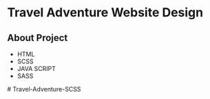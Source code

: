<h1>Travel Adventure Website Design</h1>

<a href="https://github.com/user-attachments/assets/959140b8-9178-42cb-a17c-df4e3d0c9827"></a>



<h2>About Project</h2>

<ul>
<li>HTML</li>
<li>SCSS</li>
<li>JAVA SCRIPT</li>
<li>SASS</li>
</ul>

#   T r a v e l - A d v e n t u r e - S C S S 
 
 
